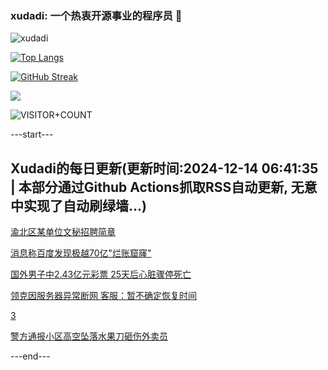 ### xudadi: 一个热衷开源事业的程序员 👋

![xudadi](https://github-readme-stats-git-masterorgs-github-readme-stats-team.vercel.app/api?username=xudadi)

[![Top Langs](https://github-readme-stats.vercel.app/api/top-langs/?username=xudadi)](https://github.com/anuraghazra/github-readme-stats)

[![GitHub Streak](https://streak-stats.demolab.com?user=xudadi&locale=zh_Hans)](https://git.io/streak-stats)

![](https://raw.githubusercontent.com/xudadi/xudadi/main/assets/github-contribution-grid-snake.svg)

![VISITOR+COUNT](https://komarev.com/ghpvc/?username=xudadi&label=VISITOR+COUNT)


---start---

## Xudadi的每日更新(更新时间:2024-12-14 06:41:35 | 本部分通过Github Actions抓取RSS自动更新, 无意中实现了自动刷绿墙...)

[渝北区某单位文秘招聘简章](https://www.gongkaoleida.com/article/2229674)

[消息称百度发现极越70亿"烂账窟窿"](https://m.163.com/news/article/JJ9M02Q005199NPP.html)

[国外男子中2.43亿元彩票 25天后心脏骤停死亡](https://m.163.com/news/article/JJ7UER130530JPVV.html)

[领克因服务器异常断网 客服：暂不确定恢复时间](https://m.163.com/news/article/JJ9PVGCL055690HN.html)

[3](https://m.163.com/touch/news/sub/domestic)

[警方通报小区高空坠落水果刀砸伤外卖员](https://m.163.com/news/article/JJ9KVOBU0514R9OJ.html)

---end---
